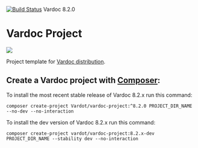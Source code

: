 [![Build Status](https://travis-ci.org/Vardot/vardoc.svg?branch=8.x-2.0)](https://travis-ci.org/Vardot/vardoc/builds/429448721) Vardoc 8.2.0
# Vardoc Project

[![](https://www.drupal.org/files/styles/grid-3/public/project-images/Vardoc%20-%20No%20Padding.png)](https://www.drupal.org/project/vardoc)

Project template for [Vardoc distribution](http://www.drupal.org/project/vardoc).

## Create a Vardoc project with [Composer](https://getcomposer.org/download/):

To install the most recent stable release of Vardoc 8.2.x run this command:
```
composer create-project Vardot/vardoc-project:^8.2.0 PROJECT_DIR_NAME --no-dev --no-interaction
```

To install the dev version of Vardoc 8.2.x run this command:
```
composer create-project vardot/vardoc-project:8.2.x-dev PROJECT_DIR_NAME --stability dev --no-interaction
```
